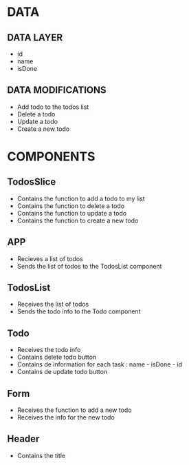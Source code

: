 # DATA

## DATA LAYER

- id
- name
- isDone

## DATA MODIFICATIONS

- Add todo to the todos list
- Delete a todo
- Update a todo
- Create a new todo

# COMPONENTS

## TodosSlice

- Contains the function to add a todo to my list
- Contains the function to delete a todo
- Contains the function to update a todo
- Contains the function to create a new todo

## APP

- Recieves a list of todos
- Sends the list of todos to the TodosList component

## TodosList

- Receives the list of todos
- Sends the todo info to the Todo component

## Todo

- Receives the todo info
- Contains delete todo button
- Contains de information for each task : name - isDone - id
- Contains de update todo button

## Form

- Receives the function to add a new todo
- Receives the info for the new todo

## Header

- Contains the title
